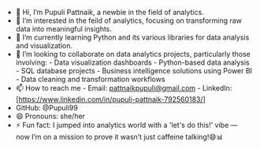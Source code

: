 - 👋 Hi, I’m Pupuli Pattnaik, a newbie in the field of analytics.
- 👀 I’m interested in the feild of analytics, focusing on transforming raw data into meaningful insights.
- 🌱 I’m currently learning Python and its various libraries for data analysis and visualization.
- 💞️ I’m looking to collaborate on data analytics projects, particularly those involving:
                          - Data visualization dashboards
                          - Python-based data analysis
                          - SQL database projects
                          - Business intelligence solutions using Power BI
                          - Data cleaning and transformation workflows
- 📫 How to reach me - Email: pattnaikpupuli@gmail.com
                      - LinkedIn: [https://www.linkedin.com/in/pupuli-pattnaik-792560183/]
- GitHub: @Pupuli99
- 😄 Pronouns: she/her
- ⚡ Fun fact: I jumped into analytics world with a 'let's do this!' vibe — now I’m on a mission to prove it wasn’t just caffeine talking!😄📊
<!---
Pupuli99/Pupuli99 is a ✨ special ✨ repository because its `README.md` (this file) appears on your GitHub profile.
You can click the Preview link to take a look at your changes.
--->
